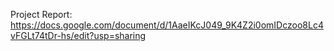 Project Report: https://docs.google.com/document/d/1AaeIKcJ049_9K4Z2i0omIDczoo8Lc4vFGLt74tDr-hs/edit?usp=sharing
